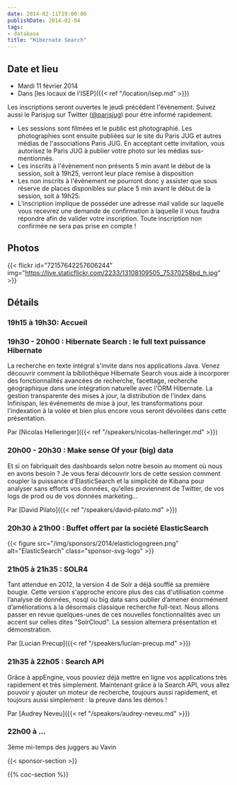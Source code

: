 ```yaml
---
date: 2014-02-11T19:00:00
publishDate: 2014-02-04
tags:
- database
title: "Hibernate Search"
---
```


## Date et lieu

- Mardi 11 février 2014
- Dans [les locaux de l'ISEP]({{< ref "/location/isep.md" >}})

Les inscriptions seront ouvertes le jeudi précédent l'évènement. Suivez aussi le Parisjug sur Twitter ([@parisjug](https://twitter.com/parisjug)) pour être informé rapidement.
- Les sessions sont filmées et le public est photographié. Les photographies sont ensuite publiées sur le site du Paris JUG et autres médias de l'associations Paris JUG. En acceptant cette invitation, vous autorisez le Paris JUG à publier votre photo sur les médias sus-mentionnés.
- Les inscrits à l'évènement non présents 5 min avant le début de la session, soit à 19h25, verront leur place remise à disposition
- Les non inscrits à l'évènement ne pourront donc y assister que sous réserve de places disponibles sur place 5 min avant le début de la session, soit à 19h25.
- L’inscription implique de posséder une adresse mail valide sur laquelle vous recevrez une demande de confirmation à laquelle il vous faudra répondre afin de valider votre inscription. Toute inscription non confirmée ne sera pas prise en compte !

## Photos

{{< flickr id="72157642257606244" img="https://live.staticflickr.com/2233/13108109505_75370258bd_h.jpg" >}}

## Détails

### 19h15 à 19h30: Accueil

### 19h30 - 20h00 : Hibernate Search : le full text puissance Hibernate

La recherche en texte intégral s'invite dans nos applications Java. Venez découvrir comment la bibliothèque Hibernate Search vous aide à incorporer des fonctionnalités avancées de recherche, facettage, recherche géographique dans une intégration naturelle avec l'ORM Hibernate.
La gestion transparente des mises à jour, la distribution de l'index dans Infinispan, les événements de mise à jour, les transformations pour l'indexation à la volée et bien plus encore vous seront dévoilées dans cette présentation.

Par [Nicolas Helleringer]({{< ref "/speakers/nicolas-helleringer.md" >}})


### 20h00 - 20h30 : Make sense Of your (big) data

Et si on fabriquait des dashboards selon notre besoin au moment où nous en avons besoin ? Je vous ferai découvrir lors de cette session comment coupler la puissance d'ElasticSearch et la simplicité de Kibana pour analyser sans efforts vos données, qu'elles proviennent de Twitter, de vos logs de prod ou de vos données marketing...

Par [David Pilato]({{< ref "/speakers/david-pilato.md" >}})

### 20h30 à 21h00 : Buffet offert par la société ElasticSearch

{{< figure src="/img/sponsors/2014/elasticlogogreen.png" alt="ElasticSearch" class="sponsor-svg-logo" >}}

### 21h05 à 21h35 : SOLR4

Tant attendue en 2012, la version 4 de Solr a déjà soufflé sa première bougie. Cette version s'approche encore plus des cas d'utilisation comme l’analyse de données, nosql ou big data sans oublier d’amener énormément d’améliorations à la désormais classique recherche full-text. Nous allons passer en revue quelques-unes de ces nouvelles fonctionnalités avec un accent sur celles dites "SolrCloud". La session alternera présentation et démonstration.

Par [Lucian Precup]({{< ref "/speakers/lucian-precup.md" >}})

### 21h35 à 22h05 : Search API

Grâce à appEngine, vous pouviez déjà mettre en ligne vos applications très rapidement et très simplement. Maintenant grâce à la Search API, vous allez pouvoir y ajouter un moteur de recherche, toujours aussi rapidement, et toujours aussi simplement : la preuve dans les démos !

Par [Audrey Neveu]({{< ref "/speakers/audrey-neveu.md" >}})

### 22h00 à ...

3ème mi-temps des juggers au Vavin

{{< sponsor-section >}}

{{% coc-section %}}
